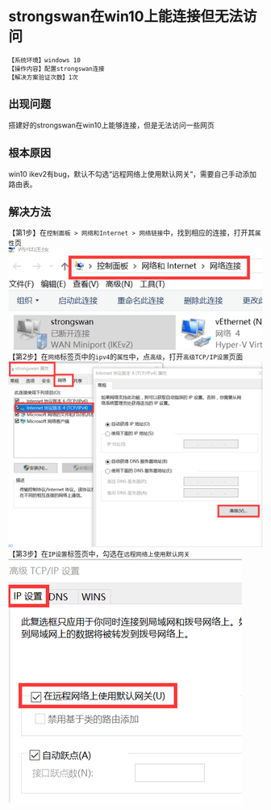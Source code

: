 # strongswan在win10上能连接但无法访问
`【系统环境】windows 10`  
`【操作内容】配置strongswan连接`  
`【解决方案验证次数】1次`  
## <i class="fa fa-question-circle"></i> 出现问题
搭建好的strongswan在win10上能够连接，但是无法访问一些网页
## <i class="fa fa-bullseye"></i> 根本原因
win10 ikev2有bug，默认不勾选“远程网络上使用默认网关”，需要自己手动添加路由表。
## <i class="fa fa-check-circle"></i> 解决方法
【第1步】在`控制面板 > 网络和Internet > 网络链接`中，找到相应的连接，打开其`属性`页
![](assets/001/20180619-4bf8135a.png)  
【第2步】在`网络`标签页中的`ipv4`的`属性`中，点`高级`，打开`高级TCP/IP设置`页面
![](assets/001/20180619-bc3aee21.png)  
【第3步】在`IP设置`标签页中，勾选在`远程网络上使用默认网关`  
![](assets/001/20180619-1c6d4f44.png)  
